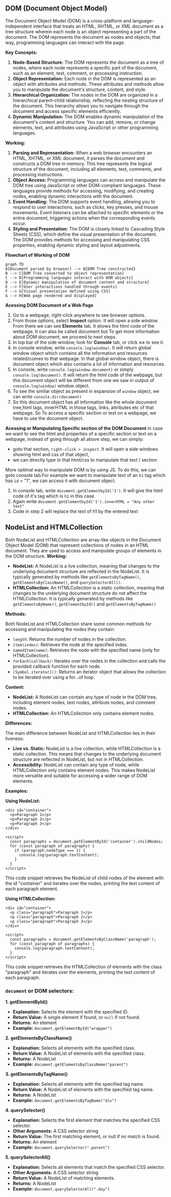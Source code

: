 ## DOM (Document Object Model)

The Document Object Model (DOM) is a cross-platform and language-independent interface that treats an HTML, XHTML, or XML document as a tree structure wherein each node is an object representing a part of the document. The DOM represents the document as nodes and objects; that way, programming languages can interact with the page.

**Key Concepts:**

1.  **Node-Based Structure:** The DOM represents the document as a tree of nodes, where each node represents a specific part of the document, such as an element, text, comment, or processing instruction.
2.  **Object Representation:** Each node in the DOM is represented as an object with attributes and methods. These attributes and methods allow you to manipulate the document's structure, content, and style.
3.  **Hierarchical Organization:** The nodes in the DOM are organized in a hierarchical parent-child relationship, reflecting the nesting structure of the document. This hierarchy allows you to navigate through the document and access specific elements efficiently.
4.  **Dynamic Manipulation:** The DOM enables dynamic manipulation of the document's content and structure. You can add, remove, or change elements, text, and attributes using JavaScript or other programming languages.

**Working:**

1.  **Parsing and Representation:** When a web browser encounters an HTML, XHTML, or XML document, it parses the document and constructs a DOM tree in memory. This tree represents the logical structure of the document, including all elements, text, comments, and processing instructions.
2.  **Object Access:** Programming languages can access and manipulate the DOM tree using JavaScript or other DOM-compliant languages. These languages provide methods for accessing, modifying, and creating nodes, enabling dynamic interactions with the document.
3.  **Event Handling:** The DOM supports event handling, allowing you to respond to user interactions, such as clicks, key presses, and mouse movements. Event listeners can be attached to specific elements or the entire document, triggering actions when the corresponding events occur.
4.  **Styling and Presentation:** The DOM is closely linked to Cascading Style Sheets (CSS), which define the visual presentation of the document. The DOM provides methods for accessing and manipulating CSS properties, enabling dynamic styling and layout adjustments.

**Flowchart of Working of DOM**

```mermaid
graph TD
A[Document parsed by browser] --> B{DOM Tree constructed}
B --> C[DOM Tree converted to object representation]
C --> D[Programming languages interact with DOM objects]
D --> E[Dynamic manipulation of document content and structure]
E --> F[User interactions handled through events]
F --> G[Visual presentation defined using CSS]
G --> H[Web page rendered and displayed]

```

**Acessing DOM Document of a Web Page**

1. Go to a webpage, right-click anywhere to see browser options.
2. From those options, select **Inspect** option. It will open a side window. From there we can see **Elements** tab. It shows the html code of the webpage. It can also be called document but To get more information about DOM document, we proceed to next steps.
3. In top bar of the side window, look for **Console** tab, or click **>>** to see it.
4. In console window, write `console.log(window)`. It will return global window object which contains all the information and resources related/comes to that webpage. In that global window object, there is document object which also contains a lot of information and resources.
5. In console, write `console.log(window.document)` or simply `console.log(document)`. It will return the html code of the webpage, but this document object will be different from one we saw in output of `console.log(window)` window object.
6. To see the similar object as present in expansion of `window` object, we can write `console.dir(document)`
7. So this document object has all information like the whole document tree,html tags, innerHTML in those tags, links, attributes etc of that webpage. So To access a specific section or text on a webpage, we have to use the document object.

**Acessing or Manipulating Specific section of the DOM Document**
In case we want to see the html and properties of a specific section or text on a webpage, instead of going through all above step, we can simply:

- goto that section, `right-click > inspect`. It will open a side windows showing html and css of that object,
- we can directly type in that html/css to manipulate that text / section

More optimal way to manipulate DOM is by using JS. To do this, we can goto console tab.For example we want
to manipulate text of an `h1` tag which has `id` = "1", we can access it with document object.

1. In console tab, write `document.getElementbyId('1')`. It will give the html code of it's tag which is
   `h1` in this case.
2. Again write `document.getElementbyId('1').innerHTML = "Any other text"`
3. Code in step 2 will replace the text of h1 by the entered text

## NodeList and HTMLCollection

Both NodeList and HTMLCollection are array-like objects in the Document Object Model (DOM) that represent collections of nodes in an HTML document. They are used to access and manipulate groups of elements in the DOM structure.
**Working:**

- **NodeList:** A NodeList is a live collection, meaning that changes to the underlying document structure are reflected in the NodeList. It is typically generated by methods like `getElementsByTagName()`, `getElementsByClassName()`, and `querySelectorAll()`.
- **HTMLCollection:** An HTMLCollection is a static collection, meaning that changes to the underlying document structure do not affect the HTMLCollection. It is typically generated by methods like `getElementsByName()`, `getElementbyId()` and `getElementsByTagName()`

**Methods:**

Both NodeList and HTMLCollection share some common methods for accessing and manipulating the nodes they contain:

- `length`: Returns the number of nodes in the collection.
- `item(index)`: Retrieves the node at the specified index.
- `namedItem(name)`: Retrieves the node with the specified name (only for HTMLCollection).
- `forEach(callback)`: Iterates over the nodes in the collection and calls the provided callback function for each node.
- `[Symbol.iterator]()`: Returns an iterator object that allows the collection to be iterated over using a for...of loop.

**Content:**

- **NodeList:** A NodeList can contain any type of node in the DOM tree, including element nodes, text nodes, attribute nodes, and comment nodes.
- **HTMLCollection:** An HTMLCollection only contains element nodes.

**Differences:**

The main difference between NodeList and HTMLCollection lies in their liveness:

- **Live vs. Static:** NodeList is a live collection, while HTMLCollection is a static collection. This means that changes to the underlying document structure are reflected in NodeList, but not in HTMLCollection.
- **Accessibility:** NodeList can contain any type of node, while HTMLCollection only contains element nodes. This makes NodeList more versatile and suitable for accessing a wider range of DOM elements.

**Examples:**

**Using NodeList:**

```
<div id="container">
  <p>Paragraph 1</p>
  <p>Paragraph 2</p>
  <p>Paragraph 3</p>
</div>

<script>
  const paragraphs = document.getElementById('container').childNodes;
  for (const paragraph of paragraphs) {
    if (paragraph.nodeType === 1) {
      console.log(paragraph.textContent);
    }
  }
</script>

```

This code snippet retrieves the NodeList of child nodes of the element with the id "container" and iterates over the nodes, printing the text content of each paragraph element.

**Using HTMLCollection:**

```
<div id="container">
  <p class="paragraph">Paragraph 1</p>
  <p class="paragraph">Paragraph 2</p>
  <p class="paragraph">Paragraph 3</p>
</div>

<script>
  const paragraphs = document.getElementsByClassName('paragraph');
  for (const paragraph of paragraphs) {
    console.log(paragraph.textContent);
  }
</script>

```

This code snippet retrieves the HTMLCollection of elements with the class "paragraph" and iterates over the elements, printing the text content of each paragraph.

### `document` or DOM selectors:

**1. getElementById()**

- **Explanation:** Selects the element with the specified ID.
- **Return Value:** A single element if found, or `null` if not found.
- **Returns:** An element
- **Example:** `document.getElementById("wrapper")`

**2. getElementsByClassName()**

- **Explanation:** Selects all elements with the specified class.
- **Return Value:** A NodeList of elements with the specified class.
- **Returns:** A NodeList
- **Example:** `document.getElementsByClassName("parent")`

**3. getElementsByTagName()**

- **Explanation:** Selects all elements with the specified tag name.
- **Return Value:** A NodeList of elements with the specified tag name.
- **Returns:** A NodeList
- **Example:** `document.getElementsByTagName("div")`

**4. querySelector()**

- **Explanation:** Selects the first element that matches the specified CSS selector.
- **Other Arguments:** A CSS selector string
- **Return Value:** The first matching element, or null if no match is found.
- **Returns:** An element
- **Example:** `document.querySelector(".parent")`

**5. querySelectorAll()**

- **Explanation:** Selects all elements that match the specified CSS selector.
- **Other Arguments:** A CSS selector string
- **Return Value:** A NodeList of matching elements.
- **Returns:** A NodeList
- **Example:** `document.querySelectorAll(".day")`
